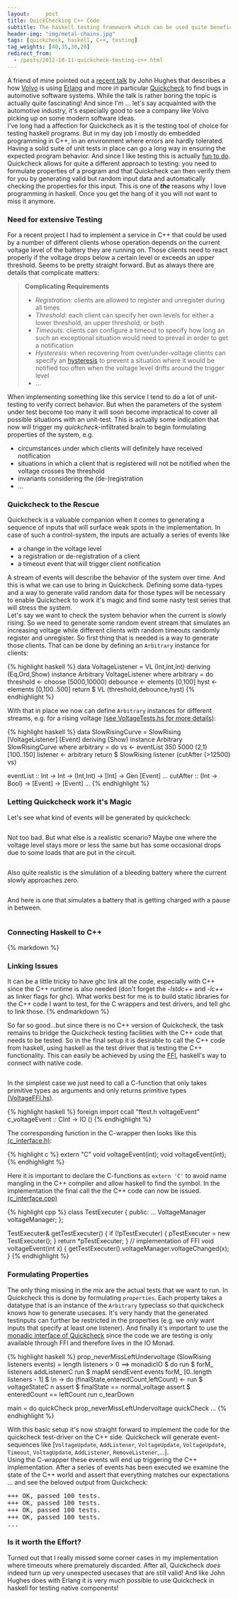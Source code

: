 ```yaml
---
layout:     post
title: QuickChecking C++ Code
subtitle: The haskell testing framework which can be used quite beneficial to test C++ code
header-img: "img/metal-chains.jpg"
tags: [quickcheck, haskell, C++, testing]
tag_weights: [40,35,30,20]
redirect_from:
  - /posts/2012-10-11-quickcheck-testing-c++.html
---
```


A friend of mine pointed out a [recent talk] by John Hughes that describes a how [Volvo] is using [Erlang] and more in particular [Quickcheck] to find bugs in automotive software systems. While the talk is rather boring the topic is actually quite fascinating! And since I'm ... let's say acquainted with the automotive industry, it's especially good to see a company like Volvo picking up on some modern software ideas.  
I've long had a affection for Quickcheck as it is the testing tool of choice for testing haskell programs. But in my day job I mostly do embedded programming in C++, in an environment where errors are hardly tolerated. Having a solid suite of unit tests in place can go a long way in ensuring the expected program behavior. And since I like testing this is actually [fun to do].
Quickcheck allows for quite a different approach to testing: you need to formulate properties of a program and that Quickcheck can then verify them for you by generating valid but random input data and automatically checking the properties for this input. This is one of ___the___ reasons why I love programming in haskell. Once you get the hang of it you will not want to miss it anymore.

### Need for extensive Testing

For a recent project I had to implement a service in C++ that could be used by a number of different clients whose operation depends on the current voltage level of the battery they are running on. Those clients need to react properly if the voltage drops below a certain level or exceeds an upper threshold.
Seems to be pretty straight forward. But as always there are details that complicate matters:

> __Complicating Requirements__
>
> * _Registration:_ clients are allowed to register and unregister during all times
> * _Threshold:_ each client can specify her own levels for either a lower threshold, an upper threshold, or both
> * _Timeouts:_ clients can configure a timeout to specify how long an such an exceptional situation would need to prevail in order to get a notification
> * _Hysteresis:_ when recovering from over/under-voltage clients can specify an [hysteresis](http://en.wikipedia.org/wiki/Hysteresis#Control_systems) to prevent a situation where it would be notified too often when the voltage level drifts around the trigger level
> * ...

When implementing something like this service I tend to do a lot of unit-testing to verify correct behavior. But when the parameters of the system under test become too many it will soon become impractical to cover all possible situations with an unit-test.
This is actually some indication that now will trigger my *quickcheck*-infiltrated brain to begin formulating properties of the system, e.g.

* circumstances under which clients will definitely have received notification
* situations in which a client that is registered will not be notified when the voltage crosses the threshold
* invariants considering the (de-)registration
* ...

### Quickcheck to the Rescue

Quickcheck is a valuable companion when it comes to generating a sequence of inputs that will surface weak spots in the implementation. In case of such a control-system, the inputs are actually a series of events like

* a change in the voltage level
* a registration or de-registration of a client
* a timeout event that will trigger client notification

A stream of events will describe the behavior of the system over time. And this is what we can use to bring in Quickcheck.
Defining some data-types and a way to generate valid random data for those types will be necessary to enable Quickcheck to work it's magic and find some nasty test series that will stress the system.  
Let's say we want to check the system behavior when the current is slowly rising. So we need to generate some random event stream that simulates an increasing voltage while different clients with random timeouts randomly register and unregister. So first thing that is needed is a way to generate those clients. That can be done by defining an `Arbitrary` instance for clients:

{% highlight haskell %}
data VoltageListener = VL (Int,Int,Int) deriving (Eq,Ord,Show)
instance Arbitrary VoltageListener where
  arbitrary = do
    threshold <- choose (5000,10000)
    debounce <- elements [0,100]
    hyst <- elements [0,100..500]
    return $ VL (threshold,debounce,hyst)
{% endhighlight %}

With that in place we now can define `Arbitrary` instances for different streams, e.g. for a rising voltage [(see VoltageTests.hs for more details)]:

{% highlight haskell %}
data SlowRisingCurve = SlowRising [VoltageListener] [Event] deriving (Show)
instance Arbitrary SlowRisingCurve where
  arbitrary = do
    vs <- eventList 350 5000 (2,1) [100..150]
    listener <- arbitrary
    return $ SlowRising listener (cutAfter (>12500) vs)

eventList :: Int -> Int -> (Int,Int) -> [Int] -> Gen [Event]
...
cutAfter ::  (Int -> Bool) -> [Event] -> [Event]
...
{% endhighlight %}

### Letting Quickcheck work it's Magic

Let's see what kind of events will be generated by quickcheck:

<img class="img-responsive" src="{{ site.baseurl }}/img/quickcheck/slowlyRising.png" alt="">

Not too bad. But what else is a realistic scenario? Maybe one where the voltage level stays more or less the same but has some occasional drops due to some loads that are put in the circuit.

<img class="img-responsive" src="{{ site.baseurl }}/img/quickcheck/short_drops.png" alt="">

Also quite realistic is the simulation of a bleeding battery where the current slowly approaches zero.

<img class="img-responsive" src="{{ site.baseurl }}/img/quickcheck/slowlyDeclining.png" alt="">

And here is one that simulates a battery that is getting charged with a pause in between.

<img class="img-responsive" src="{{ site.baseurl }}/img/quickcheck/riseFallRise.png" alt="">

### Connecting Haskell to C++

<div class="jumbotron">

{% markdown %}
### Linking Issues

It can be a little tricky to have ghc link all the code, especially with C++ since the C++ runtime
is also needed (don't forget the _-lstdc++_ and _-lc++_ as linker flags for ghc). What works best
for me is to build static libraries for the C++ code I want to test, for the C wrappers and test
  drivers, and tell ghc to link those.
{% endmarkdown %}

</div>

So far so good...but since there is no C++ version of Quickcheck, the task remains to bridge the Quickcheck testing facilities with the C++ code that needs to be tested. So in the final setup it is desirable to call the C++ code from haskell, using haskell as the test driver that is testing the C++ functionality. This can easily be achieved by using the [FFI], haskell's way to connect with native code.

<img class="img-responsive" src="{{ site.baseurl }}/img/quickcheck/pipe.png" alt="">

In the simplest case we just need to call a C-function that only takes primitive types as arguments and only returns primitive types [(VoltageFFI.hs)].

{% highlight haskell %}
foreign import ccall "ftest.h voltageEvent"
     c_voltageEvent :: CInt -> IO ()
{% endhighlight %}

The corresponding function in the C-wrapper then looks like this [(c_interface.h)]:

{% highlight c %}
extern "C" void voltageEvent(int);
void voltageEvent(int);
{% endhighlight %}

Here it is important to declare the C-functions as `extern 'C'` to avoid name mangling in the C++ compiler and allow haskell to find the symbol. In the implementation the final call the the C++ code can now be issued. [(c_interface.cpp)]

{% highlight cpp %}
class TestExecuter {
public:
    ...
    VoltageManager voltageManager;
};

TestExecuter& getTestExecuter() {
    if (!pTestExecuter) { pTestExecuter = new TestExecuter(); }
    return *pTestExecuter;
}
// implementation of FFI
void voltageEvent(int x) {
    getTestExecuter().voltageManager.voltageChanged(x);
}
{% endhighlight %}

### Formulating Properties

The only thing missing in the mix are the actual tests that we want to run. In Quickcheck this is done by formulating `properties`. Each property takes a datatype that is an instance of the `Arbitrary` typeclass so that quickcheck knows how to generate usecases. It's very handy that the generated testinputs can further be restricted in the properties (e.g. we _only_ want inputs that specify at least one listener). And finally it's important to use the [monadic interface of Quickcheck] since the code we are testing is only available through FFI and therefore lives in the IO Monad.

{% highlight haskell %}
prop_neverMissLeftUndervoltage (SlowRising listeners events) =
  length listeners > 0 ==> monadicIO $ do
    run $ forM_ listeners addListenerC
    run $ mapM sendEvent events
    forM_ [0..length listeners - 1] $ \n -> do
      (finalState,enteredCount,leftCount) <- run $ voltageStateC n
      assert $ finalState == normal_voltage
      assert $ enteredCount == leftCount
    run c_tearDown

main = do
  quickCheck prop_neverMissLeftUndervoltage
  quickCheck ...
{% endhighlight %}

With this basic setup it's now straight forward to implement the code for the quickcheck test-driver on the C++ side. Quickcheck will generate event-sequences like [`VoltageUpdate`, `AddListener`, `VoltageUpdate`, `VoltageUpdate`, `Timeout`, `VoltagUpdate`, `AddListener`, `RemoveListener`,...].  
Using the C-wrapper these events will end up triggering the C++ implementation. After a series of events has been executed we examine the state of the C++ world and assert that everything matches our expectations ... and see the beloved output from Quickcheck:

<pre class="terminal">
+++ OK, passed 100 tests.
+++ OK, passed 100 tests.
+++ OK, passed 100 tests.
+++ OK, passed 100 tests.
...
</pre>

### Is it worth the Effort?

Turned out that I really missed some corner cases in my implementation where timeouts where prematurely discarded. After all, Quickcheck _does_ indeed turn up very unexpected usecases that are still valid! And like John Hughes does with Erlang it is very much possible to use Quickcheck in haskell for testing native components!

[Quickcheck]:http://en.wikipedia.org/wiki/QuickCheck
[Volvo]:http://www.volvo.com
[recent talk]:http://vimeo.com/42751120
[Erlang]:http://www.erlang.org
[fun to do]:/posts/2011-07-11-gtest.html
[FFI]:http://www.haskell.org/haskellwiki/Foreign_Function_Interface
[(see VoltageTests.hs for more details)]:https://gist.github.com/3865403#file_voltage_tests.hs
[(VoltageFFI.hs)]:https://gist.github.com/3865403#file_voltage_ffi.hs
[(c_interface.h)]:https://gist.github.com/3865403#file_c_interface.h
[(c_interface.cpp)]:https://gist.github.com/3865403#file_c_interface.cpp
[monadic interface of Quickcheck]:http://www.cse.chalmers.se/~rjmh/Papers/QuickCheckST.ps
